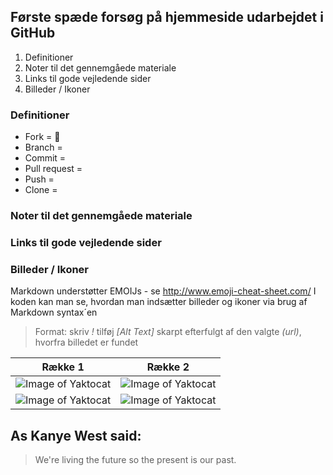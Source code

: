 ## Første spæde forsøg på hjemmeside udarbejdet i GitHub 

1. Definitioner
1. Noter til det gennemgåede materiale
1. Links til gode vejledende sider 
1. Billeder / Ikoner

### Definitioner

- Fork = :fork_and_knife:
- Branch =
- Commit =
- Pull request =
- Push =
- Clone = 


### Noter til det gennemgåede materiale 

### Links til gode vejledende sider 

### Billeder / Ikoner 

Markdown understøtter EMOIJs - se http://www.emoji-cheat-sheet.com/
I koden kan man se, hvordan man indsætter billeder og ikoner via brug af Markdown syntax´en

> Format: skriv _!_ tilføj _[Alt Text]_ skarpt efterfulgt af den valgte _(url)_, hvorfra billedet er fundet 

Række 1 | Række 2
------------ | -------------
![Image of Yaktocat](https://octodex.github.com/images/yaktocat.png) | ![Image of Yaktocat](https://octodex.github.com/images/yaktocat.png)
![Image of Yaktocat](https://octodex.github.com/images/yaktocat.png) | ![Image of Yaktocat](https://octodex.github.com/images/yaktocat.png)


## As Kanye West said:

> We're living the future so
> the present is our past.
